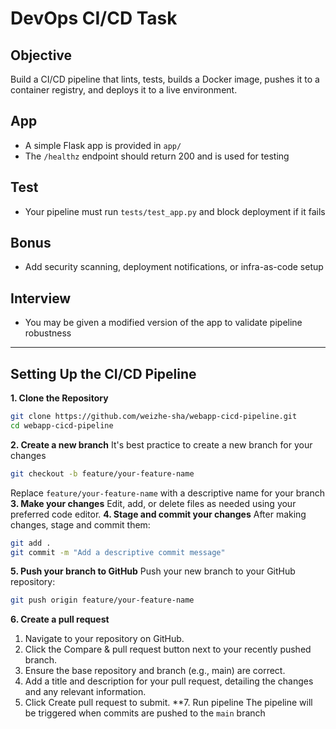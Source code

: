 # DevOps CI/CD Task

## Objective
Build a CI/CD pipeline that lints, tests, builds a Docker image, pushes it to a container registry, and deploys it to a live environment.

## App
- A simple Flask app is provided in `app/`
- The `/healthz` endpoint should return 200 and is used for testing

## Test
- Your pipeline must run `tests/test_app.py` and block deployment if it fails

## Bonus
- Add security scanning, deployment notifications, or infra-as-code setup

## Interview
- You may be given a modified version of the app to validate pipeline robustness

---

## Setting Up the CI/CD Pipeline
**1. Clone the Repository**
```bash
git clone https://github.com/weizhe-sha/webapp-cicd-pipeline.git
cd webapp-cicd-pipeline
```
**2. Create a new branch**
It's best practice to create a new branch for your changes
```bash
git checkout -b feature/your-feature-name
```
Replace `feature/your-feature-name` with a descriptive name for your branch
**3. Make your changes**
Edit, add, or delete files as needed using your preferred code editor.
**4. Stage and commit your changes**
After making changes, stage and commit them:
```bash
git add .
git commit -m "Add a descriptive commit message"
```
**5. Push your branch to GitHub**
Push your new branch to your GitHub repository:
```bash
git push origin feature/your-feature-name
```
**6. Create a pull request**
1. Navigate to your repository on GitHub.
2. Click the Compare & pull request button next to your recently pushed branch.
3. Ensure the base repository and branch (e.g., main) are correct.
4. Add a title and description for your pull request, detailing the changes and any relevant information.
5. Click Create pull request to submit.
**7. Run pipeline
The pipeline will be triggered when commits are pushed to the `main` branch